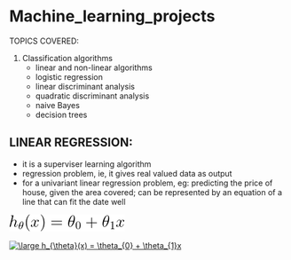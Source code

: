 # Machine_learning_projects

TOPICS COVERED:
<ol>
  <li>Classification algorithms
   <ul>
     <li> linear and non-linear algorithms
     <li> logistic regression
     <li> linear discriminant analysis
     <li> quadratic discriminant analysis
     <li> naive Bayes
     <li> decision trees
   </ul>
</ol>

## LINEAR REGRESSION:
- it is a superviser learning algorithm
- regression problem, ie, it gives real valued data as output
- for a univariant linear regression problem, eg: predicting the price of house, given the area covered; can be represented by an equation of a line that can fit the date well

![Screenshot](https://github.com/anjaliasha123/Machine_learning_projects/blob/master/imgs/eq1.gif?raw=true)

<a href="https://www.codecogs.com/eqnedit.php?latex=\dpi{150}&space;\bg_white&space;\large&space;h_{\theta}(x)&space;=&space;\theta_{0}&space;&plus;&space;\theta_{1}x" target="_blank"><img src="https://latex.codecogs.com/gif.latex?\dpi{150}&space;\bg_white&space;\large&space;h_{\theta}(x)&space;=&space;\theta_{0}&space;&plus;&space;\theta_{1}x" title="\large h_{\theta}(x) = \theta_{0} + \theta_{1}x" /></a>
